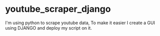 # youtube_scraper_django
I'm using python to scrape youtube data, To make it easier I create a GUI using DJANGO and deploy my script on it.
